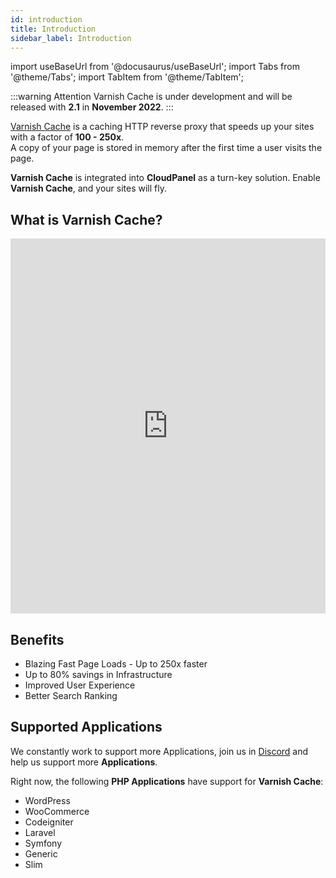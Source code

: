 ```yaml
---
id: introduction
title: Introduction
sidebar_label: Introduction
---
```


import useBaseUrl from '@docusaurus/useBaseUrl';
import Tabs from '@theme/Tabs';
import TabItem from '@theme/TabItem';

:::warning Attention
Varnish Cache is under development and will be released with **2.1** in **November 2022**.
:::

[Varnish Cache](http://varnish-cache.org/intro/index.html#intro) is a caching HTTP reverse proxy that speeds up your sites with a factor of **100 - 250x**. <br />
A copy of your page is stored in memory after the first time a user visits the page. 

**Varnish Cache** is integrated into **CloudPanel** as a turn-key solution. Enable **Varnish Cache**, and your sites will fly.

## What is Varnish Cache?

<iframe width="100%" height="600" src="https://www.youtube.com/embed/fGD14ChpcL4" title="YouTube video player" frameborder="0" allow="accelerometer; autoplay; clipboard-write; encrypted-media; gyroscope; picture-in-picture" allowfullscreen></iframe>

## Benefits

* Blazing Fast Page Loads - Up to 250x faster
* Up to 80% savings in Infrastructure
* Improved User Experience
* Better Search Ranking

## Supported Applications

We constantly work to support more Applications, join us in [Discord](https://discord.cloudpanel.io) and help us support more **Applications**.

Right now, the following **PHP Applications** have support for **Varnish Cache**:

* WordPress
* WooCommerce
* Codeigniter
* Laravel
* Symfony
* Generic
* Slim